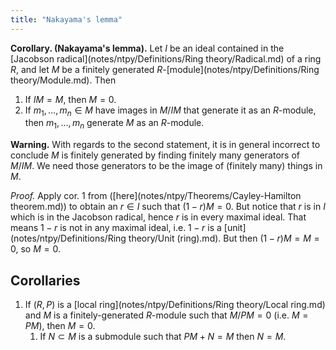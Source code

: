 ```yaml
---
title: "Nakayama's lemma"
---
```


**Corollary. (Nakayama's lemma).** Let $I$ be an ideal contained in the [Jacobson radical](notes/ntpy/Definitions/Ring theory/Radical.md) of a ring $R$, and let $M$ be a finitely generated $R$-[module](notes/ntpy/Definitions/Ring theory/Module.md). Then 
1. If $IM=M$, then $M=0$.
2. If $m_1,\dots,m_n\in M$ have images in $M/IM$ that generate it as an $R$-module, then $m_1,\dots,m_n$ generate $M$ as an $R$-module.

**Warning.** With regards to the second statement, it is in general incorrect to conclude $M$ is finitely generated by finding finitely many generators of $M/IM$. We need those generators to be the image of (finitely many) things in $M$.

_Proof._ Apply cor. 1 from ([here](notes/ntpy/Theorems/Cayley-Hamilton theorem.md)) to obtain an $r\in I$ such that $(1-r)M=0$. But notice that $r$ is in $I$ which is in the Jacobson radical, hence $r$ is in every maximal ideal. That means $1-r$ is not in any maximal ideal, i.e. $1-r$ is a [unit](notes/ntpy/Definitions/Ring theory/Unit (ring).md). But then $(1-r)M=M=0$, so $M=0$.

## Corollaries
1. If $(R,P)$ is a [local ring](notes/ntpy/Definitions/Ring theory/Local ring.md) and $M$ is a finitely-generated $R$-module such that $M/PM=0$ (i.e. $M=PM$), then $M=0$.
	1. If $N\subset M$ is a submodule such that $PM+N=M$ then $N=M$.
